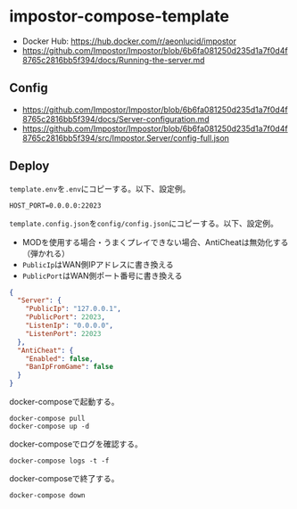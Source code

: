 # impostor-compose-template

- Docker Hub: <https://hub.docker.com/r/aeonlucid/impostor>
- <https://github.com/Impostor/Impostor/blob/6b6fa081250d235d1a7f0d4f8765c2816bb5f394/docs/Running-the-server.md>

## Config

- <https://github.com/Impostor/Impostor/blob/6b6fa081250d235d1a7f0d4f8765c2816bb5f394/docs/Server-configuration.md>
- <https://github.com/Impostor/Impostor/blob/6b6fa081250d235d1a7f0d4f8765c2816bb5f394/src/Impostor.Server/config-full.json>

## Deploy

`template.env`を`.env`にコピーする。以下、設定例。

```env
HOST_PORT=0.0.0.0:22023
```

`template.config.json`を`config/config.json`にコピーする。以下、設定例。

- MODを使用する場合・うまくプレイできない場合、AntiCheatは無効化する（弾かれる）
- `PublicIp`はWAN側IPアドレスに書き換える
- `PublicPort`はWAN側ポート番号に書き換える

```json
{
  "Server": {
    "PublicIp": "127.0.0.1",
    "PublicPort": 22023,
    "ListenIp": "0.0.0.0",
    "ListenPort": 22023
  },
  "AntiCheat": {
    "Enabled": false,
    "BanIpFromGame": false
  }
}
```

docker-composeで起動する。

```shell
docker-compose pull
docker-compose up -d
```

docker-composeでログを確認する。

```shell
docker-compose logs -t -f
```

docker-composeで終了する。

```shell
docker-compose down
```
